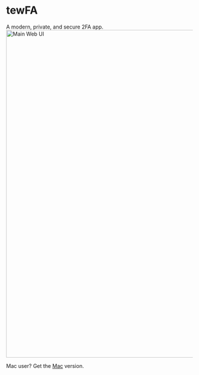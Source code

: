 # tewFA
A modern, private, and secure 2FA app.
<img width="882" alt="Main Web UI" src="https://github.com/user-attachments/assets/8b8c14a7-3a60-4c88-b7eb-d63c7fccfa30" />

Mac user? Get the [Mac](https://github.com/tewfa/tewfa-mac) version.
